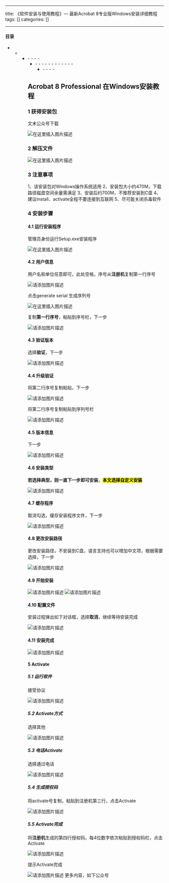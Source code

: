 
--- 
title:  《软件安装与使用教程》— 最新Acrobat 8专业版Windows安装详细教程 
tags: []
categories: [] 

---


#### 目录
- - <ul><li>- - - - <ul><li>- - - - - - - - - - - - <ul><li>- - - - 


## Acrobat 8 Professional 在Windows安装教程

### 1 获得安装包

>  
 文末公众号下载 


<img src="https://img-blog.csdnimg.cn/e72792cb5a2e44639790dbba82b3000e.png" alt="在这里插入图片描述">

### 2 解压文件

<img src="https://img-blog.csdnimg.cn/41022cda5c114265be73d0b9c158be22.png" alt="在这里插入图片描述">

### 3 注意事项

1、该安装包对Windows操作系统适用 2、安装包大小约470M，下载路径磁盘空间余量需满足 3、安装后约700M，不推荐安装到C盘 4、建议install、activate全程不要连接到互联网 5、尽可能关闭杀毒软件

### 4 安装步骤

#### 4.1 运行安装程序

>  
 管理员身份运行Setup.exe安装程序 


<img src="https://img-blog.csdnimg.cn/61321d4634634204bc013212deb13fe0.png" alt="在这里插入图片描述">

#### 4.2 用户信息

>  
 用户名和单位任意即可，此处空格，序号从**注册机**复制第一行序号 


<img src="https://img-blog.csdnimg.cn/ea83c91e30624f298fc831e691f9109a.png" alt="请添加图片描述">

>  
 点击generate serial 生成序列号 


<img src="https://img-blog.csdnimg.cn/cd60c5c1a8a6473eb9759b9acd6201b1.png" alt="在这里插入图片描述">

>  
 复制**第一行序号**，粘贴到序号栏，下一步 


<img src="https://img-blog.csdnimg.cn/c5676039e57a4e6b8a0dfb6cbf0439d6.png" alt="请添加图片描述">

#### 4.3 验证版本

>  
 选择**验证**，下一步 


<img src="https://img-blog.csdnimg.cn/f69c761789494c688268d93925b8c14c.png" alt="请添加图片描述">

#### 4.4 升级验证

>  
 将第二行序号复制粘贴，下一步 


<img src="https://img-blog.csdnimg.cn/0d33fd0bb07546e498d82b4066dfc7c6.png" alt="请添加图片描述">

>  
 将第二行序号复制粘贴到序列号栏 


<img src="https://img-blog.csdnimg.cn/b74a768b9b3144d28b5cb7aea25ed32f.png" alt="请添加图片描述">

#### 4.5 版本信息

>  
 下一步 


<img src="https://img-blog.csdnimg.cn/599a8dd77269415aa88a132e79b2729b.png" alt="请添加图片描述">

#### 4.6 安装类型

>  
 **若选择典型，则一直下一步即可安装**，**<mark>本文选择自定义安装</mark>** 


<img src="https://img-blog.csdnimg.cn/22de57f9269c4bdd99c0abdf48e8f19f.png" alt="请添加图片描述">

#### 4.7 缓存程序

>  
 取消勾选，缓存安装程序文件，下一步 


<img src="https://img-blog.csdnimg.cn/ae9b25fae3514cc88a59eec0ef17a8ca.png" alt="请添加图片描述">

#### 4.8 更改安装路径

>  
 更改安装路径，不安装到C盘，语言支持也可以增加中文项，根据需要选择，下一步 


<img src="https://img-blog.csdnimg.cn/2c7ba6333be548dca6f525c72b5d920e.png" alt="请添加图片描述">

#### 4.9 开始安装

<img src="https://img-blog.csdnimg.cn/c050bc2582ed4c1ba6e4cbe8a4b2cd45.png" alt="请添加图片描述"> <img src="https://img-blog.csdnimg.cn/67b7517fc4cf4e61aaf7dfaa1e54b63c.png" alt="请添加图片描述">

#### 4.10 配置文件

>  
 安装过程弹出如下对话框，选择**取消**，继续等待安装完成 


<img src="https://img-blog.csdnimg.cn/763869ce81974eccb85727d4acf9840f.png" alt="请添加图片描述">

#### 4.11 安装完成

<img src="https://img-blog.csdnimg.cn/ac8635014f9e401387e8ff32341301cf.png" alt="请添加图片描述">

#### 5 Activate

##### 5.1 运行软件

>  
 接受协议 


<img src="https://img-blog.csdnimg.cn/2628a56c7ce04bb2b22546c5f7d8b395.png" alt="请添加图片描述">

##### 5.2 Activate方式

>  
 选择其他 


<img src="https://img-blog.csdnimg.cn/7429ee8bdd3a4807b3da677917d03b71.png" alt="请添加图片描述">

##### 5.3 电话Activate

>  
 选择通过电话 


<img src="https://img-blog.csdnimg.cn/a3c704f112eb4827854bf0334b324db4.png" alt="请添加图片描述">

##### 5.4 生成授权码

>  
 将activate号复制，粘贴到注册机第三行，点击Activate 


<img src="https://img-blog.csdnimg.cn/4af08dc71a644389b9df4dd010f384af.png" alt="请添加图片描述">

##### 5.5 Activate完成

>  
 将**注册机**生成的第四行授权码，每4位数字依次粘贴到授权码栏，点击Activate 


<img src="https://img-blog.csdnimg.cn/bfcbccd85a3f43c09e20af76ec296fdc.png" alt="请添加图片描述">

>  
 提示Activate完成 


<img src="https://img-blog.csdnimg.cn/fa2b09af36454b0d8c481bc9aea05d79.png" alt="请添加图片描述"> 更多内容，如下公众号
